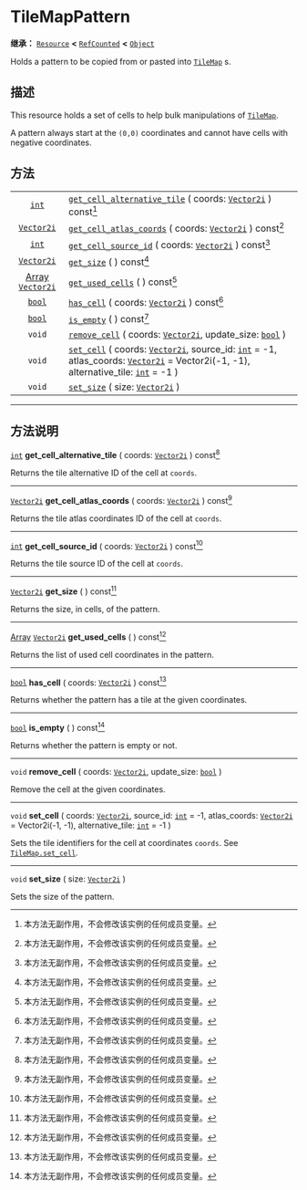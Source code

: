 <!-- ⚠ 请勿编辑本文件 ⚠ -->
<!-- 本文档使用脚本从 WeDot 引擎源码仓库生成。 -->
<!-- 生成脚本：https://github.com/WeDot-Engine/WeDot/tree/4.3/doc/tools/make_md.py； -->
<!-- 原文件：https://github.com/WeDot-Engine/WeDot/tree/4.3/doc/classes/TileMapPattern.xml。 -->

<div id="_class_tilemappattern"></div>

# TileMapPattern

**继承：** [`Resource`](class_resource.md) **<** [`RefCounted`](class_refcounted.md) **<** [`Object`](class_object.md)

Holds a pattern to be copied from or pasted into [`TileMap`](class_tilemap.md) s.

## 描述

This resource holds a set of cells to help bulk manipulations of [`TileMap`](class_tilemap.md).

A pattern always start at the `(0,0)` coordinates and cannot have cells with negative coordinates.

## 方法

|||
|:-:|:--|
| [`int`](class_int.md)                                   | [`get_cell_alternative_tile`](#class_tilemappattern_method_get_cell_alternative_tile) ( coords: [`Vector2i`](class_vector2i.md) ) const[^const]                                                                                                        |
| [`Vector2i`](class_vector2i.md)                         | [`get_cell_atlas_coords`](#class_tilemappattern_method_get_cell_atlas_coords) ( coords: [`Vector2i`](class_vector2i.md) ) const[^const]                                                                                                                |
| [`int`](class_int.md)                                   | [`get_cell_source_id`](#class_tilemappattern_method_get_cell_source_id) ( coords: [`Vector2i`](class_vector2i.md) ) const[^const]                                                                                                                      |
| [`Vector2i`](class_vector2i.md)                         | [`get_size`](#class_tilemappattern_method_get_size) ( ) const[^const]                                                                                                                                                                                  |
| [Array](class_array.md) [`Vector2i`](class_vector2i.md) | [`get_used_cells`](#class_tilemappattern_method_get_used_cells) ( ) const[^const]                                                                                                                                                                      |
| [`bool`](class_bool.md)                                 | [`has_cell`](#class_tilemappattern_method_has_cell) ( coords: [`Vector2i`](class_vector2i.md) ) const[^const]                                                                                                                                          |
| [`bool`](class_bool.md)                                 | [`is_empty`](#class_tilemappattern_method_is_empty) ( ) const[^const]                                                                                                                                                                                  |
| `void`                                                  | [`remove_cell`](#class_tilemappattern_method_remove_cell) ( coords: [`Vector2i`](class_vector2i.md), update_size: [`bool`](class_bool.md) )                                                                                                            |
| `void`                                                  | [`set_cell`](#class_tilemappattern_method_set_cell) ( coords: [`Vector2i`](class_vector2i.md), source_id: [`int`](class_int.md) = -1, atlas_coords: [`Vector2i`](class_vector2i.md) = Vector2i(-1, -1), alternative_tile: [`int`](class_int.md) = -1 ) |
| `void`                                                  | [`set_size`](#class_tilemappattern_method_set_size) ( size: [`Vector2i`](class_vector2i.md) )                                                                                                                                                          |

<!-- rst-class:: classref-section-separator -->

---

## 方法说明

<div id="_class_tilemappattern_method_get_cell_alternative_tile"></div>

[`int`](class_int.md) **get_cell_alternative_tile** ( coords: [`Vector2i`](class_vector2i.md) ) const[^const]<div id="class_tilemappattern_method_get_cell_alternative_tile"></div>

Returns the tile alternative ID of the cell at `coords`.

<!-- rst-class:: classref-item-separator -->

---

<div id="_class_tilemappattern_method_get_cell_atlas_coords"></div>

[`Vector2i`](class_vector2i.md) **get_cell_atlas_coords** ( coords: [`Vector2i`](class_vector2i.md) ) const[^const]<div id="class_tilemappattern_method_get_cell_atlas_coords"></div>

Returns the tile atlas coordinates ID of the cell at `coords`.

<!-- rst-class:: classref-item-separator -->

---

<div id="_class_tilemappattern_method_get_cell_source_id"></div>

[`int`](class_int.md) **get_cell_source_id** ( coords: [`Vector2i`](class_vector2i.md) ) const[^const]<div id="class_tilemappattern_method_get_cell_source_id"></div>

Returns the tile source ID of the cell at `coords`.

<!-- rst-class:: classref-item-separator -->

---

<div id="_class_tilemappattern_method_get_size"></div>

[`Vector2i`](class_vector2i.md) **get_size** ( ) const[^const]<div id="class_tilemappattern_method_get_size"></div>

Returns the size, in cells, of the pattern.

<!-- rst-class:: classref-item-separator -->

---

<div id="_class_tilemappattern_method_get_used_cells"></div>

[Array](class_array.md) [`Vector2i`](class_vector2i.md) **get_used_cells** ( ) const[^const]<div id="class_tilemappattern_method_get_used_cells"></div>

Returns the list of used cell coordinates in the pattern.

<!-- rst-class:: classref-item-separator -->

---

<div id="_class_tilemappattern_method_has_cell"></div>

[`bool`](class_bool.md) **has_cell** ( coords: [`Vector2i`](class_vector2i.md) ) const[^const]<div id="class_tilemappattern_method_has_cell"></div>

Returns whether the pattern has a tile at the given coordinates.

<!-- rst-class:: classref-item-separator -->

---

<div id="_class_tilemappattern_method_is_empty"></div>

[`bool`](class_bool.md) **is_empty** ( ) const[^const]<div id="class_tilemappattern_method_is_empty"></div>

Returns whether the pattern is empty or not.

<!-- rst-class:: classref-item-separator -->

---

<div id="_class_tilemappattern_method_remove_cell"></div>

`void` **remove_cell** ( coords: [`Vector2i`](class_vector2i.md), update_size: [`bool`](class_bool.md) )<div id="class_tilemappattern_method_remove_cell"></div>

Remove the cell at the given coordinates.

<!-- rst-class:: classref-item-separator -->

---

<div id="_class_tilemappattern_method_set_cell"></div>

`void` **set_cell** ( coords: [`Vector2i`](class_vector2i.md), source_id: [`int`](class_int.md) = -1, atlas_coords: [`Vector2i`](class_vector2i.md) = Vector2i(-1, -1), alternative_tile: [`int`](class_int.md) = -1 )<div id="class_tilemappattern_method_set_cell"></div>

Sets the tile identifiers for the cell at coordinates `coords`. See [`TileMap.set_cell`](#class_tilemap_method_set_cell).

<!-- rst-class:: classref-item-separator -->

---

<div id="_class_tilemappattern_method_set_size"></div>

`void` **set_size** ( size: [`Vector2i`](class_vector2i.md) )<div id="class_tilemappattern_method_set_size"></div>

Sets the size of the pattern.

[^virtual]: 本方法通常需要用户覆盖才能生效。
[^const]: 本方法无副作用，不会修改该实例的任何成员变量。
[^vararg]: 本方法除了能接受在此处描述的参数外，还能够继续接受任意数量的参数。
[^constructor]: 本方法用于构造某个类型。
[^static]: 调用本方法无需实例，可直接使用类名进行调用。
[^operator]: 本方法描述的是使用本类型作为左操作数的有效运算符。
[^bitfield]: 这个值是由下列位标志构成位掩码的整数。
[^void]: 无返回值。
